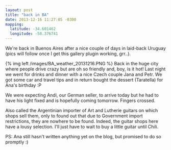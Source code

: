 ```yaml
---
layout: post
title: "back in BA"
date: 2013-12-16 11:27:05 -0300
mapping: 
  latitude: -34.601462
  longitude: -58.376741
---
```


We're back in Buenos Aires after a nice couple of days in laid-back Uruguay (pics will follow once I get this gallery plugin working, grr..).

{% img left /images/BA_weather_20131216.PNG %} Back in the huge city where people drive crazy but are oh so friendly and, boy, is it hot! Last night we went for drinks and dinner with a nice Czech couple Jana and Petr. We got some car and travel tips and in return bought the dessert (Taratella) for Ana's birthday :P

We were expecting Andi, our German seller, to arrive today but he had to have his light fixed and is hopefully coming tomorrow. Fingers crossed. 

Also called the Argentinian importer of Art and Lutherie guitars on which shops sell them, only to found out that due to Government import restrictions, they are nowhere to be found. Indeed, the guitar shops here have a lousy selection. I'll just have to wait to buy a little guitar until Chili.

PS: Ana still hasn't written anything yet on the blog, but promised to do so promptly :)

  
